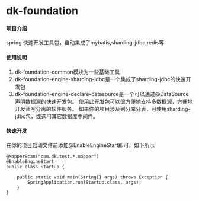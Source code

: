 # dk-foundation

#### 项目介绍
spring 快速开发工具包，自动集成了mybatis,sharding-jdbc,redis等

#### 使用说明

1. dk-foundation-common模块为一些基础工具
2. dk-foundation-engine-sharding-jdbc是一个集成了sharding-jdbc的快速开发包
3. dk-foundation-engine-declare-datasource是一个可以通过@DataSource声明数据源的快速开发包。
   使用此开发包可以很方便地支持多数据源，方便地开发读写分离的软件服务。
   如果你的项目涉及到分库分表，可使用sharding-jdbc包，或选用其它数据库中间件。

#### 快速开发   

在你的项目启动文件前添加@EnableEngineStart即可，如下所示

```
@MapperScan("com.dk.test.*.mapper")
@EnableEngineStart
public class Startup {

    public static void main(String[] args) throws Exception {
        SpringApplication.run(Startup.class, args);
    }
}
```
